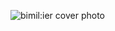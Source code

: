 ![bimil:ier cover photo](https://image.genie.co.kr/Y/IMAGE/IMG_ALBUM/081/903/108/81903108_1613633285391_1_600x600.JPG/dims/resize/Q_80,0)
